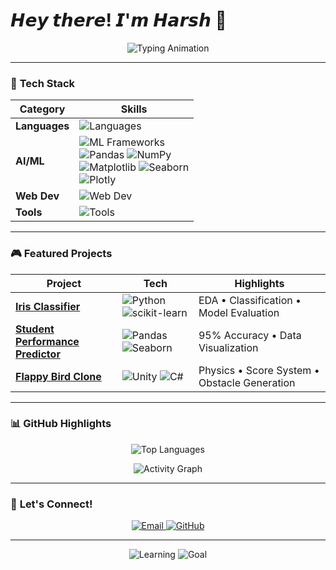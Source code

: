 # 𝙃𝙚𝙮 𝙩𝙝𝙚𝙧𝙚! 𝙄'𝙢 𝙃𝙖𝙧𝙨𝙝 👾

<p align="center">
  <img src="https://readme-typing-svg.vercel.app/api?font=Fira+Code&weight=600&size=26&duration=4000&pause=1000&color=58A6FF&center=true&vCenter=true&width=500&lines=ML+Enthusiast+%F0%9F%A7%A0;Game+Dev+Hobbyist+%F0%9F%8E%AE;Python+%7C+Java+%7C+C%2B%2B+%F0%9F%92%BB;Turning+Coffee+Into+Code+%E2%98%95" alt="Typing Animation">
</p>

---

### 🚀 **Tech Stack**  
<div align="center">
  
| **Category**  | **Skills** |
|--------------|------------|
| **Languages** | <img src="https://skillicons.dev/icons?i=py,java,cpp,cs" alt="Languages"> |
| **AI/ML** | <img src="https://skillicons.dev/icons?i=scikit,tensorflow,pytorch" alt="ML Frameworks"> <br> ![Pandas](https://img.shields.io/badge/Pandas-150458?logo=pandas&logoColor=white) ![NumPy](https://img.shields.io/badge/NumPy-013243?logo=numpy&logoColor=white) <br> ![Matplotlib](https://img.shields.io/badge/Matplotlib-11557C?logo=python&logoColor=white) ![Seaborn](https://img.shields.io/badge/Seaborn-2596BE?logo=python&logoColor=white) <br> ![Plotly](https://img.shields.io/badge/Plotly-3F4F75?logo=plotly&logoColor=white) |
| **Web Dev** | <img src="https://skillicons.dev/icons?i=html,css,js,react" alt="Web Dev"> |
| **Tools** | <img src="https://skillicons.dev/icons?i=git,linux,unity,vscode" alt="Tools"> |

</div>

---

### 🎮 **Featured Projects**  
<div align="center">
  
| Project | Tech | Highlights |
|---------|------|------------|
| **[Iris Classifier](https://github.com/harsh3100/iris-classification)** | ![Python](https://img.shields.io/badge/-Python-3776AB?logo=python) ![scikit-learn](https://img.shields.io/badge/-scikit--learn-F7931E) | EDA • Classification • Model Evaluation |
| **[Student Performance Predictor](https://github.com/harsh3100/student_performance_predictor)** | ![Pandas](https://img.shields.io/badge/-Pandas-150458) ![Seaborn](https://img.shields.io/badge/-Seaborn-2596BE) | 95% Accuracy • Data Visualization |
| **[Flappy Bird Clone](https://github.com/harsh3100/flappy-bird)** | ![Unity](https://img.shields.io/badge/-Unity-000000) ![C#](https://img.shields.io/badge/-C%23-239120) | Physics • Score System • Obstacle Generation |

</div>

---

### 📊 **GitHub Highlights**  
<div align="center">

<!-- Compact Language Cards -->
![Top Languages](https://github-readme-stats.vercel.app/api/top-langs/?username=harsh3100&layout=compact&theme=radical&hide_border=true&bg_color=00000000)

<!-- Weekly Activity -->
![Activity Graph](https://github-readme-activity-graph.vercel.app/graph?username=harsh3100&theme=react-dark&hide_border=true&area=true)

</div>

---

### 🤖 **Let's Connect!**  
<p align="center">
  <a href="mailto:harshsinghworkofficial@gmail.com">
    <img src="https://img.shields.io/badge/Email_Me-FF5252?style=for-the-badge&logo=gmail&logoColor=white" alt="Email">
  </a>
  <a href="https://github.com/harsh3100">
    <img src="https://img.shields.io/badge/My_Portfolio-181717?style=for-the-badge&logo=github&logoColor=white" alt="GitHub">
  </a>
</p>

---

<p align="center">
  <img src="https://img.shields.io/badge/🌱_Currently_Learning-Advanced_NLP-8A2BE2?style=for-the-badge" alt="Learning">
  <img src="https://img.shields.io/badge/🚀_Next_Goal-Contribute_to_TensorFlow-FF6F00?style=for-the-badge" alt="Goal">
</p>
